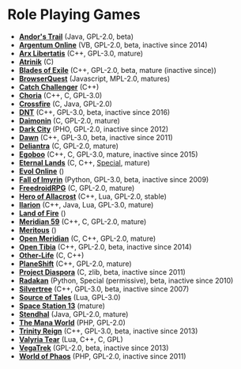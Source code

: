 # Role Playing Games

[comment]: # (start of autogenerated content, do not edit)
- **[Andor's Trail](andors_trail.md)** (Java, GPL-2.0, beta)
- **[Argentum Online](argentum_online.md)** (VB, GPL-2.0, beta, inactive since 2014)
- **[Arx Libertatis](arx_libertatis.md)** (C++, GPL-3.0, mature)
- **[Atrinik](atrinik.md)** (C)
- **[Blades of Exile](blades_of_exile.md)** (C++, GPL-2.0, beta, mature (inactive since))
- **[BrowserQuest](browserquest.md)** (Javascript, MPL-2.0, matures)
- **[Catch Challenger](catch_challenger.md)** (C++)
- **[Choria](choria.md)** (C++, C, GPL-3.0)
- **[Crossfire](crossfire.md)** (C, Java, GPL-2.0)
- **[DNT](dnt.md)** (C++, GPL-3.0, beta, inactive since 2016)
- **[Daimonin](daimonin.md)** (C, GPL-2.0, mature)
- **[Dark City](dark_city.md)** (PHO, GPL-2.0, inactive since 2012)
- **[Dawn](dawn.md)** (C++, GPL-3.0, beta, inactive since 2011)
- **[Deliantra](deliantra.md)** (C, GPL-2.0, mature)
- **[Egoboo](egoboo.md)** (C++, C, GPL-3.0, mature, inactive since 2015)
- **[Eternal Lands](eternal_lands.md)** (C, C++, [Special](https://raw.githubusercontent.com/raduprv/Eternal-Lands/master/eternal_lands_license.txt), mature)
- **[Evol Online](evol_online.md)** ()
- **[Fall of Imyrin](fall_of_imiryn.md)** (Python, GPL-3.0, beta, inactive since 2009)
- **[FreedroidRPG](freedroid.md)** (C, GPL-2.0, mature)
- **[Hero of Allacrost](allacrost.md)** (C++, Lua, GPL-2.0, stable)
- **[Ilarion](ilarion.md)** (C++, Java, Lua, GPL-3.0, mature)
- **[Land of Fire](land_of_fire.md)** ()
- **[Meridian 59](meridian59.md)** (C++, C, GPL-2.0, mature)
- **[Meritous](meritous.md)** ()
- **[Open Meridian](open_meridian.md)** (C, C++, GPL-2.0, mature)
- **[Open Tibia](open_tibia.md)** (C++, GPL-2.0, beta, inactive since 2014)
- **[Other-Life](other_life.md)** (C, C++)
- **[PlaneShift](planeshift.md)** (C++, GPL-2.0, mature)
- **[Project Diaspora](project_diaspora.md)** (C, zlib, beta, inactive since 2011)
- **[Radakan](radakan.md)** (Python, Special (permissive), beta, inactive since 2010)
- **[Silvertree](silvertree.md)** (C++, GPL-3.0, beta, inactive since 2007)
- **[Source of Tales](source_of_tales.md)** (Lua, GPL-3.0)
- **[Space Station 13](space_station_13.md)** (mature)
- **[Stendhal](stendhal.md)** (Java, GPL-2.0, mature)
- **[The Mana World](manaworld.md)** (PHP, GPL-2.0)
- **[Trinity Reign](trinity_reign.md)** (C++, GPL-3.0, beta, inactive since 2013)
- **[Valyria Tear](valyria_tear.md)** (Lua, C++, C, GPL)
- **[VegaTrek](vegatrek.md)** (GPL-2.0, beta, inactive since 2013)
- **[World of Phaos](world_of_phaos.md)** (PHP, GPL-2.0, inactive since 2011)

[comment]: # (end of autogenerated content)
